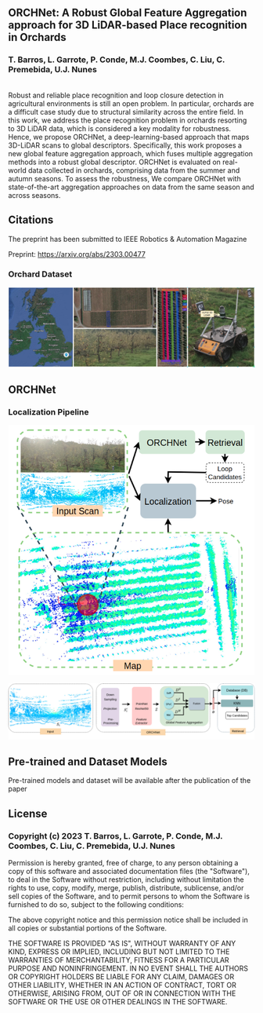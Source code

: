 ## ORCHNet: A Robust Global Feature Aggregation approach for 3D LiDAR-based Place recognition in Orchards

### T. Barros, L. Garrote, P. Conde, M.J. Coombes, C. Liu, C. Premebida, U.J. Nunes
\
Robust and reliable place recognition and loop closure detection in agricultural environments is still an open problem. In particular,  orchards are a difficult case study due to structural similarity across the entire field. In this work, we address the place recognition problem in orchards resorting to 3D LiDAR data, which is considered a key modality for robustness. 
Hence, we propose ORCHNet, a deep-learning-based approach that maps 3D-LiDAR scans to global descriptors. Specifically, this work proposes a new global feature aggregation approach, which fuses multiple aggregation methods into a robust global descriptor. 
ORCHNet is evaluated on real-world data collected in orchards, comprising data from the summer and autumn seasons.  To assess the robustness, We compare ORCHNet with state-of-the-art aggregation approaches on data from the same season and across seasons.

## Citations

The preprint has been submitted to IEEE Robotics & Automation Magazine

Preprint: https://arxiv.org/abs/2303.00477

### Orchard Dataset
![plot](fig/robot_orchards.png)


## ORCHNet

### Localization Pipeline
![plot](fig/localization_pipeline.png)

![plot](fig/pipeline.png)
## Pre-trained and Dataset Models
Pre-trained models and dataset will be available after the publication of the paper
  

## License

### Copyright (c) 2023 T. Barros, L. Garrote, P. Conde, M.J. Coombes, C. Liu, C. Premebida, U.J. Nunes

Permission is hereby granted, free of charge, to any person obtaining a copy of this software and associated documentation files (the "Software"), to deal in the Software without restriction, including without limitation the rights to use, copy, modify, merge, publish, distribute, sublicense, and/or sell copies of the Software, and to permit persons to whom the Software is furnished to do so, subject to the following conditions:

The above copyright notice and this permission notice shall be included in all copies or substantial portions of the Software.

THE SOFTWARE IS PROVIDED "AS IS", WITHOUT WARRANTY OF ANY KIND, EXPRESS OR IMPLIED, INCLUDING BUT NOT LIMITED TO THE WARRANTIES OF MERCHANTABILITY, FITNESS FOR A PARTICULAR PURPOSE AND NONINFRINGEMENT. IN NO EVENT SHALL THE AUTHORS OR COPYRIGHT HOLDERS BE LIABLE FOR ANY CLAIM, DAMAGES OR OTHER LIABILITY, WHETHER IN AN ACTION OF CONTRACT, TORT OR OTHERWISE, ARISING FROM, OUT OF OR IN CONNECTION WITH THE SOFTWARE OR THE USE OR OTHER DEALINGS IN THE SOFTWARE.

